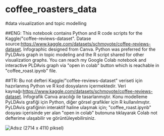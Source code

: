 # coffee_roasters_data
#data visualization and topic modelling

##ENG: This notebook contains Python and R code scripts for the Kaggle/"coffee-reviews-dataset".  Datase source:https://www.kaggle.com/datasets/schmoyote/coffee-reviews-dataset.  Infographic designed from Canva.
Python was preferred for the PyLDAvis graph in topic modeling and the R script shared for other visualization graphs.  You can reach my Google Colab notebook and interactive PLDAvis graph via "open in colab" button which is reachable in "coffee_roast.ipynb" file.

##TR: Bu not defteri Kaggle/"coffee-reviews-dataset" veriseti için hazırlanmış Python ve R kod dosyalarını içermektedir. Veri kaynağı:https://www.kaggle.com/datasets/schmoyote/coffee-reviews-dataset. İnfografik Canva aracılığı ile tasarlanmıştır. Konu modelleme PyLDAvis grafiği için Python, diğer görsel grafikler için R kullanılmıştır. PyLDAvis grafiğinin interaktif haline ulaşmak için; "coffee_roast.ipynb" dosyası içerisinde yer alan "open in colab" butonuna tıklayarak Colab not defterime ulaşabilir ve görüntüleyebilirsiniz.


![Adsız (2714 x 4110 piksel)](https://github.com/dataseda/coffee_roasters_data/assets/128044587/a387a064-b225-4ab4-82f8-3b11e2e94e34)
